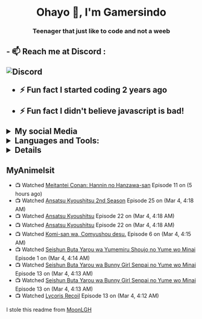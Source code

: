 <h1 align="center">Ohayo 👋, I'm Gamersindo</h1>
<h3 align="center">Teenager that just like to code and not a weeb</h3>


<h2> - 📫 Reach me at Discord : 
    
![Discord](https://lanyard.cnrad.dev/api/694370838719234151?idleMessage=Hello%20there!)
- ⚡ Fun fact **I started coding 2 years ago**

- ⚡ Fun fact **I didn't believe javascript is bad!**
<details>
    <summary>My social Media</summary>
    <p align="left">
      <p>Nothing yet!</p>
    </p>
</details>

<details>
    <summary align="left">Languages and Tools:</summary> <a
        href="https://nodejs.org" target="_blank"> <img
            src="https://raw.githubusercontent.com/devicons/devicon/master/icons/nodejs/nodejs-original-wordmark.svg"
            alt="nodejs" width="40" height="40" /> </a> <a href="https://www.python.org" target="_blank"> <img
            src="https://raw.githubusercontent.com/devicons/devicon/master/icons/python/python-original.svg"
            alt="python" width="40" height="40" /> </a> <a href="https://reactjs.org/" target="_blank"> <img
            src="https://raw.githubusercontent.com/devicons/devicon/master/icons/react/react-original-wordmark.svg"
            alt="react" width="40" height="40" /> </a> <a href="https://www.typescriptlang.org/" target="_blank">
  </details>
    
<details>
    <summary align="left">My accomplishments:</summary>
  <hr>
    <h2>Stats at github</h2>
    <img src="https://github-readme-stats.vercel.app/api?username=gamersindo1223&show_icons=true&theme=tokyonight" alt="Gamersindo"></a>
    <h2>Made my first api!</h2>
    <img src="https://github-readme-stats.vercel.app/api/pin/?username=gamersindo1223&repo=Api-genshincodelist" alt="Gamersindo"></a>
  </details>
 <h2>MyAnimelsit</h2>
<!-- MAL_ACTIVITY:start -->

- 📺 Watched [Meitantei Conan: Hannin no Hanzawa-san](https://MyAnimeList.net/anime.php?id=50010) Episode 11 on (5 hours ago)
- 📺 Watched [Ansatsu Kyoushitsu 2nd Season](https://MyAnimeList.net/anime.php?id=30654) Episode 25 on (Mar 4, 4:18 AM)
- 📺 Watched [Ansatsu Kyoushitsu](https://MyAnimeList.net/anime.php?id=24833) Episode 22 on (Mar 4, 4:18 AM)
- 📺 Watched [Ansatsu Kyoushitsu](https://MyAnimeList.net/anime.php?id=24833) Episode 22 on (Mar 4, 4:18 AM)
- 📺 Watched [Komi-san wa, Comyushou desu.](https://MyAnimeList.net/anime.php?id=48926) Episode 6 on (Mar 4, 4:15 AM)
- 📺 Watched [Seishun Buta Yarou wa Yumemiru Shoujo no Yume wo Minai](https://MyAnimeList.net/anime.php?id=38329) Episode 1 on (Mar 4, 4:14 AM)
- 📺 Watched [Seishun Buta Yarou wa Bunny Girl Senpai no Yume wo Minai](https://MyAnimeList.net/anime.php?id=37450) Episode 13 on (Mar 4, 4:13 AM)
- 📺 Watched [Seishun Buta Yarou wa Bunny Girl Senpai no Yume wo Minai](https://MyAnimeList.net/anime.php?id=37450) Episode 13 on (Mar 4, 4:13 AM)
- 📺 Watched [Lycoris Recoil](https://MyAnimeList.net/anime.php?id=50709) Episode 13 on (Mar 4, 4:12 AM)

<!-- MAL_ACTIVITY:end -->
<footer>
  <p>I stole this readme from  <a href="https://github.com/MoonLGH/MoonLGH/blob/main/README.md">MoonLGH</a></p>
</footer>
